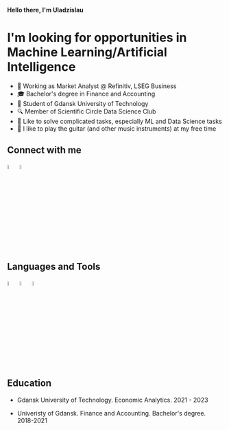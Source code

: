 <b>Hello there, I'm Uladzislau</b>
<h1>I'm looking for opportunities in Machine Learning/Artificial Intelligence</h1>

- 👋 Working as Market Analyst @ Refinitiv, LSEG Business
- 🎓 Bachelor's degree in Finance and Accounting
- 📕 Student of Gdansk University of Technology
- 🔍 Member of Scientific Circle Data Science Club
- 🧮 Like to solve complicated tasks, especially ML and Data Science tasks
- 🎸 I like to play the guitar (and other music instruments) at my free time

<h2>Connect with me</h2>

<a href="https://www.linkedin.com/in/hryvacheuski/"><img width="5%" height="5%" src="https://upload.wikimedia.org/wikipedia/commons/thumb/c/ca/LinkedIn_logo_initials.png/768px-LinkedIn_logo_initials.png" alt="My cool logo"/></a> <a href="https://www.instagram.com/hryvacheuski/"><img  width="5%" height="5%" src="https://studiokalisz.pl/wp-content/uploads/2018/11/instagram-logo-png-transparent-background-1.png" alt="My cool logo"/></a>

<h2>Languages and Tools</h2>

<img  width="5%" height="5%" src="https://upload.wikimedia.org/wikipedia/commons/thumb/1/1b/R_logo.svg/2560px-R_logo.svg.png" alt="My cool logo"/> 

<img  width="5%" height="5%" src="https://upload.wikimedia.org/wikipedia/commons/thumb/c/c3/Python-logo-notext.svg/1024px-Python-logo-notext.svg.png"/> 

<img  width="5%" height="5%" src="https://upload.wikimedia.org/wikipedia/commons/thumb/3/38/Jupyter_logo.svg/1200px-Jupyter_logo.svg.png"/>

<h2>Education</h2>

- Gdansk University of Technology. Economic Analytics. 2021 - 2023

- Univeristy of Gdansk. Finance and Accounting. Bachelor's degree. 2018-2021

